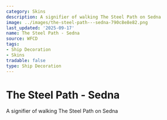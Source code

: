 ```yaml
---
category: Skins
description: A signifier of walking The Steel Path on Sedna
image: ../images/the-steel-path---sedna-790c8e8e82.png
last_updated: '2025-09-17'
name: The Steel Path - Sedna
source: WFCD
tags:
- Ship Decoration
- Skins
tradable: false
type: Ship Decoration
---
```


# The Steel Path - Sedna

A signifier of walking The Steel Path on Sedna

